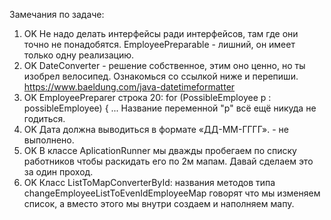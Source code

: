 Замечания по задаче:
1. OK Не надо делать интерфейсы ради интерфейсов, там где они точно не понадобятся. EmployeePreparable - лишний, 
он имеет только одну реализацию.
2. OK DateConverter - решение собственное, этим оно ценно, но ты изобрел велосипед. Ознакомься со ссылкой ниже и перепиши.  
   https://www.baeldung.com/java-datetimeformatter
3. OK EmployeePreparer строка 20:         for (PossibleEmployee p : possibleEmployee) { ... Название переменной "p" всё 
ещё никуда не годиться.
4. OK Дата должна выводиться в формате «ДД-ММ-ГГГГ». - не выполнено.
5. OK В классе AplicationRunner мы дважды пробегаем по списку работников чтобы раскидать его по 2м мапам. 
Давай сделаем это за один проход.
6. OK Класс ListToMapConverterById: названия методов типа changeEmployeeListToEvenIdEmployeeMap 
говорят что мы изменяем список, а вместо этого мы внутри создаем и наполняем мапу.